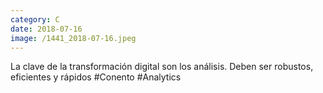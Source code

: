 ```yaml
--- 
category: C 
date: 2018-07-16 
image: /1441_2018-07-16.jpeg 
--- 
```


La clave de la transformación digital son los análisis. Deben ser robustos, eficientes y rápidos #Conento #Analytics